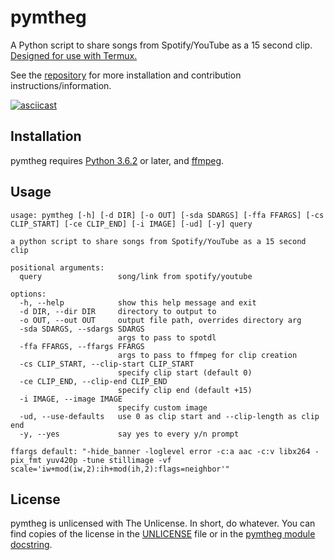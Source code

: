 # pymtheg

A Python script to share songs from Spotify/YouTube as a 15 second clip.
[Designed for use with Termux.](https://github.com/markjoshwel/pymtheg/blob/main/TERMUX.md)

See the [repository](https://github.com/markjoshwel/pymtheg) for more installation and
contribution instructions/information.

[![asciicast](https://asciinema.org/a/479627.svg)](https://asciinema.org/a/479627)

## Installation

pymtheg requires [Python 3.6.2](https://python.org/) or later, and
[ffmpeg](https://ffmpeg.org/).

## Usage

```text
usage: pymtheg [-h] [-d DIR] [-o OUT] [-sda SDARGS] [-ffa FFARGS] [-cs CLIP_START] [-ce CLIP_END] [-i IMAGE] [-ud] [-y] query

a python script to share songs from Spotify/YouTube as a 15 second clip

positional arguments:
  query                 song/link from spotify/youtube

options:
  -h, --help            show this help message and exit
  -d DIR, --dir DIR     directory to output to
  -o OUT, --out OUT     output file path, overrides directory arg
  -sda SDARGS, --sdargs SDARGS
                        args to pass to spotdl
  -ffa FFARGS, --ffargs FFARGS
                        args to pass to ffmpeg for clip creation
  -cs CLIP_START, --clip-start CLIP_START
                        specify clip start (default 0)
  -ce CLIP_END, --clip-end CLIP_END
                        specify clip end (default +15)
  -i IMAGE, --image IMAGE
                        specify custom image
  -ud, --use-defaults   use 0 as clip start and --clip-length as clip end
  -y, --yes             say yes to every y/n prompt

ffargs default: "-hide_banner -loglevel error -c:a aac -c:v libx264 -pix_fmt yuv420p -tune stillimage -vf scale='iw+mod(iw,2):ih+mod(ih,2):flags=neighbor'"
```

## License

pymtheg is unlicensed with The Unlicense. In short, do whatever. You can find copies of
the license in the
[UNLICENSE](https://github.com/markjoshwel/pymtheg/blob/main/UNLICENSE) file or in the
[pymtheg module docstring](https://github.com/markjoshwel/pymtheg/blob/main/pymtheg.py#L5).
